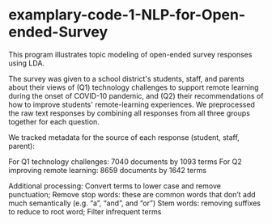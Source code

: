 # examplary-code-1-NLP-for-Open-ended-Survey

This program illustrates topic modeling of open-ended survey responses using LDA.

The survey was given to a school district's students, staff, and parents about their views of (Q1) technology challenges to support remote learning during the onset of COVID-10 pandemic, and (Q2) their recommendations of how to improve students' remote-learning experiences. We preprocessed the raw text responses by combining all responses from all three groups together for each question. 

We tracked metadata for the source of each response (student, staff, parent): 

For Q1 technology challenges: 7040 documents by 1093 terms
For Q2 improving remote learning: 8659 documents by 1642 terms

Additional processing:
Convert terms to lower case and remove punctuation; 
Remove stop words: these are common words that don’t add much semantically (e.g. “a”, “and”, and “or”)
Stem words: removing suffixes to reduce to root word; 
Filter infrequent terms


